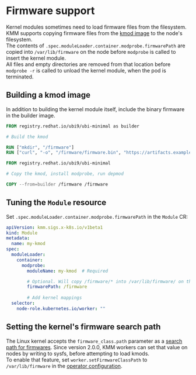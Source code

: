 # Firmware support

Kernel modules sometimes need to load firmware files from the filesystem.
KMM supports copying firmware files from the [kmod image](kmod_image.md)
to the node's filesystem.  
The contents of `.spec.moduleLoader.container.modprobe.firmwarePath` are copied into `/var/lib/firmware` on the node
before `modprobe` is called to insert the kernel module.  
All files and empty directories are removed from that location before `modprobe -r` is called to unload the kernel
module, when the pod is terminated.

## Building a kmod image

In addition to building the kernel module itself, include the binary firmware in the builder image.

```dockerfile
FROM registry.redhat.io/ubi9/ubi-minimal as builder

# Build the kmod

RUN ["mkdir", "/firmware"]
RUN ["curl", "-o", "/firmware/firmware.bin", "https://artifacts.example.com/firmware.bin"]

FROM registry.redhat.io/ubi9/ubi-minimal

# Copy the kmod, install modprobe, run depmod

COPY --from=builder /firmware /firmware
```

## Tuning the `Module` resource

Set `.spec.moduleLoader.container.modprobe.firmwarePath` in the `Module` CR:

```yaml
apiVersion: kmm.sigs.x-k8s.io/v1beta1
kind: Module
metadata:
  name: my-kmod
spec:
  moduleLoader:
    container:
      modprobe:
        moduleName: my-kmod  # Required

        # Optional. Will copy /firmware/* into /var/lib/firmware/ on the node.
        firmwarePath: /firmware
        
        # Add kernel mappings
  selector:
    node-role.kubernetes.io/worker: ""
```

## Setting the kernel's firmware search path

The Linux kernel accepts the `firmware_class.path` parameter as a
[search path for firmwares](https://www.kernel.org/doc/html/latest/driver-api/firmware/fw_search_path.html).
Since version 2.0.0, KMM workers can set that value on nodes by writing to sysfs, before attempting to load kmods.  
To enable that feature, set `worker.setFirmwareClassPath` to `/var/lib/firmware` in the
[operator configuration](configure.md#workersetfirmwareclasspath).  
